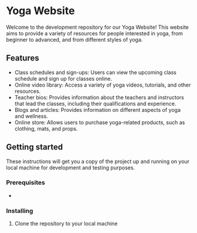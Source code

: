 # Yoga Website 

Welcome to the development repository for our Yoga Website! This website aims to provide a variety of resources for people interested in yoga, from beginner to advanced, and from different styles of yoga.

## Features 

- Class schedules and sign-ups: Users can view the upcoming class schedule and sign up for classes online.
- Online video library: Access a variety of yoga videos, tutorials, and other resources.
- Teacher bios: Provides information about the teachers and instructors that lead the classes, including their qualifications and experience.
- Blogs and articles: Provides information on different aspects of yoga and wellness.
- Online store: Allows users to purchase yoga-related products, such as clothing, mats, and props.

## Getting started

These instructions will get you a copy of the project up and running on your local machine for development and testing purposes.

### Prerequisites 
- 

### Installing
1. Clone the repository to your local machine
    
